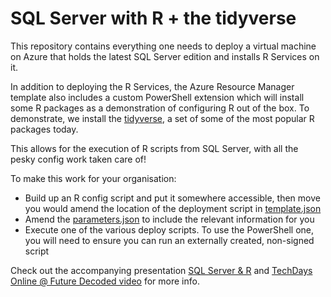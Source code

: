 # SQL Server with R + the tidyverse
This repository contains everything one needs to deploy a virtual machine on Azure that holds the latest SQL Server edition and installs R Services on it. 

In addition to deploying the R Services, the Azure Resource Manager template also includes a custom PowerShell extension which will install some R packages as a demonstration of configuring R out of the box. To demonstrate, we install the [tidyverse](https://github.com/tidyverse/tidyverse), a set of some of the most popular R packages today.

This allows for the execution of R scripts from SQL Server, with all the pesky config work taken care of! 

To make this work for your organisation:

- Build up an R config script and put it somewhere accessible, then move you would amend the location of the deployment script in [template.json](./template.json)
- Amend the [parameters.json](./parameters.json) to include the relevant information for you
- Execute one of the various deploy scripts. To use the PowerShell one, you will need to ensure you can run an externally created, non-signed script

Check out the accompanying presentation [SQL Server & R](http://stephlocke.info/Rtraining/RonSQLServer.html) and [TechDays Online @ Future Decoded video](https://channel9.msdn.com/events/TechDaysOnline/UK-TechDays-Online--Future-Decoded/Get-going-with-modern-R-in-SQL-Server-in-30-minutes) for more info.
